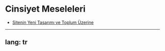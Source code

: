# Cinsiyet Meseleleri

- [Sitenin Yeni Tasarımı ve Toplum Üzerine](/gönderiler/2024/03/tasarım-toplum)

---
lang: tr
---
